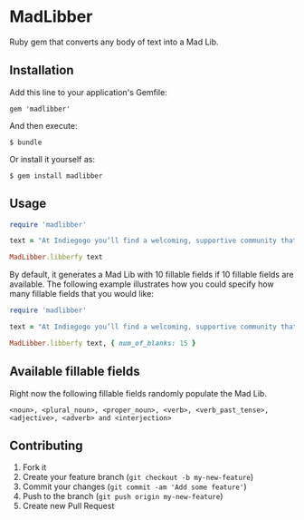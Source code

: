 # MadLibber

Ruby gem that converts any body of text into a Mad Lib.

## Installation

Add this line to your application's Gemfile:

    gem 'madlibber'

And then execute:

    $ bundle

Or install it yourself as:

    $ gem install madlibber

## Usage
```ruby
require 'madlibber'

text = "At Indiegogo you’ll find a welcoming, supportive community that embraces collaboration, fearlessness and authenticity. We are a a rapidly growing organization and our platform is used by people all over the world to raise money for their creative, cause-related, or entrepreneurial ideas. Our customers are passionate about their funding campaigns, and so are we! We are a team of passionate, results-driven, team-players who are lucky enough to be able to call “helping people achieve their dream” work. We love our dogs, good food, coffee, and post-it notes! Lots of post-it notes!"

MadLibber.libberfy text
```

By default, it generates a Mad Lib with 10 fillable fields if 10 fillable fields are available. The following example illustrates how you could specify how many fillable fields that you would like:

```ruby
require 'madlibber'

text = "At Indiegogo you’ll find a welcoming, supportive community that embraces collaboration, fearlessness and authenticity. We are a a rapidly growing organization and our platform is used by people all over the world to raise money for their creative, cause-related, or entrepreneurial ideas. Our customers are passionate about their funding campaigns, and so are we! We are a team of passionate, results-driven, team-players who are lucky enough to be able to call “helping people achieve their dream” work. We love our dogs, good food, coffee, and post-it notes! Lots of post-it notes!"

MadLibber.libberfy text, { num_of_blanks: 15 }
```

## Available fillable fields
Right now the following fillable fields randomly populate the Mad Lib.

```
<noun>, <plural_noun>, <proper_noun>, <verb>, <verb_past_tense>, <adjective>, <adverb> and <interjection>
```

## Contributing

1. Fork it
2. Create your feature branch (`git checkout -b my-new-feature`)
3. Commit your changes (`git commit -am 'Add some feature'`)
4. Push to the branch (`git push origin my-new-feature`)
5. Create new Pull Request
